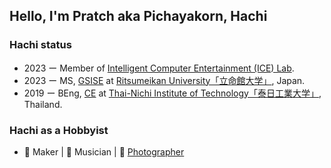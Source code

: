 ## Hello, I'm Pratch aka Pichayakorn, Hachi

### Hachi status

- 2023 ー Member of [Intelligent Computer Entertainment (ICE) Lab](https://www.ice.ci.ritsumei.ac.jp/).
- 2023 ー MS, [GSISE](https://en.ritsumei.ac.jp/gsise/) at [Ritsumeikan University「立命館大学」](https://en.ritsumei.ac.jp/), Japan.
- 2019 ー BEng, [CE](https://www.tni.ac.th/engineering/) at [Thai-Nichi Institute of Technology「泰日工業大学」](https://www.tni.ac.th/home/), Thailand.

### Hachi as a Hobbyist

- 🧩 Maker | 🎷 Musician | 📸 [Photographer](https://www.instagram.com/hachi.s08)
